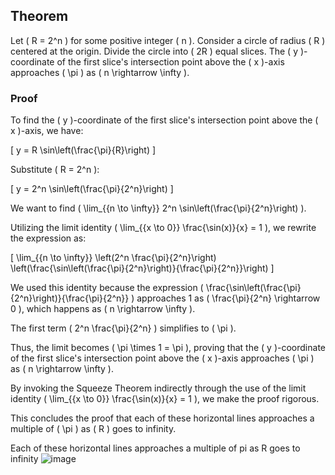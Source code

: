 ## Theorem

Let \( R = 2^n \) for some positive integer \( n \). Consider a circle of radius \( R \) centered at the origin. Divide the circle into \( 2R \) equal slices. The \( y \)-coordinate of the first slice's intersection point above the \( x \)-axis approaches \( \pi \) as \( n \rightarrow \infty \).

### Proof

To find the \( y \)-coordinate of the first slice's intersection point above the \( x \)-axis, we have:

\[
y = R \sin\left(\frac{\pi}{R}\right)
\]

Substitute \( R = 2^n \):

\[
y = 2^n \sin\left(\frac{\pi}{2^n}\right)
\]

We want to find \( \lim_{{n \to \infty}} 2^n \sin\left(\frac{\pi}{2^n}\right) \).

Utilizing the limit identity \( \lim_{{x \to 0}} \frac{\sin(x)}{x} = 1 \), we rewrite the expression as:

\[
\lim_{{n \to \infty}} \left(2^n \frac{\pi}{2^n}\right) \left(\frac{\sin\left(\frac{\pi}{2^n}\right)}{\frac{\pi}{2^n}}\right)
\]

We used this identity because the expression \( \frac{\sin\left(\frac{\pi}{2^n}\right)}{\frac{\pi}{2^n}} \) approaches 1 as \( \frac{\pi}{2^n} \rightarrow 0 \), which happens as \( n \rightarrow \infty \).

The first term \( 2^n \frac{\pi}{2^n} \) simplifies to \( \pi \).

Thus, the limit becomes \( \pi \times 1 = \pi \), proving that the \( y \)-coordinate of the first slice's intersection point above the \( x \)-axis approaches \( \pi \) as \( n \rightarrow \infty \).

By invoking the Squeeze Theorem indirectly through the use of the limit identity \( \lim_{{x \to 0}} \frac{\sin(x)}{x} = 1 \), we make the proof rigorous.

This concludes the proof that each of these horizontal lines approaches a multiple of \( \pi \) as \( R \) goes to infinity.


Each of these horizontal lines approaches a multiple of pi as R goes to infinity
![image](https://github.com/jconorgrogan/Grogans-Slice-of-Pi/assets/130090573/2a204d04-0238-44ed-a5f4-a91fe5c68617)

